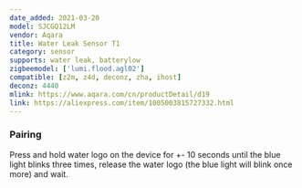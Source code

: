 ```yaml
---
date_added: 2021-03-20
model: SJCGQ12LM
vendor: Aqara
title: Water Leak Sensor T1
category: sensor
supports: water leak, batterylow
zigbeemodel: ['lumi.flood.agl02']
compatible: [z2m, z4d, deconz, zha, ihost]
deconz: 4440
mlink: https://www.aqara.com/cn/productDetail/d19
link: https://aliexpress.com/item/1005003815727332.html
---
```



### Pairing
Press and hold water logo on the device for +- 10 seconds until the blue light blinks
three times, release the water logo (the blue light will blink once more) and wait.
